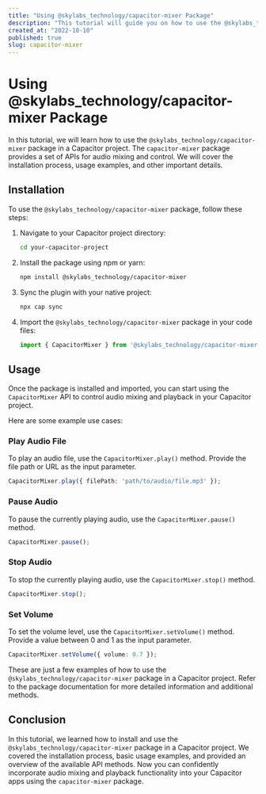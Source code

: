 ```yaml
---
title: "Using @skylabs_technology/capacitor-mixer Package"
description: "This tutorial will guide you on how to use the @skylabs_technology/capacitor-mixer package in your Capacitor project."
created_at: "2022-10-10"
published: true
slug: capacitor-mixer
---
```


# Using @skylabs_technology/capacitor-mixer Package

In this tutorial, we will learn how to use the `@skylabs_technology/capacitor-mixer` package in a Capacitor project. The `capacitor-mixer` package provides a set of APIs for audio mixing and control. We will cover the installation process, usage examples, and other important details.

## Installation

To use the `@skylabs_technology/capacitor-mixer` package, follow these steps:

1. Navigate to your Capacitor project directory:
   ```bash
   cd your-capacitor-project
   ```

2. Install the package using npm or yarn:
   ```bash
   npm install @skylabs_technology/capacitor-mixer
   ```

3. Sync the plugin with your native project:
   ```bash
   npx cap sync
   ```

4. Import the `@skylabs_technology/capacitor-mixer` package in your code files:
   ```typescript
   import { CapacitorMixer } from '@skylabs_technology/capacitor-mixer';
   ```

## Usage

Once the package is installed and imported, you can start using the `CapacitorMixer` API to control audio mixing and playback in your Capacitor project.

Here are some example use cases:

### Play Audio File

To play an audio file, use the `CapacitorMixer.play()` method. Provide the file path or URL as the input parameter.

```typescript
CapacitorMixer.play({ filePath: 'path/to/audio/file.mp3' });
```

### Pause Audio

To pause the currently playing audio, use the `CapacitorMixer.pause()` method.

```typescript
CapacitorMixer.pause();
```

### Stop Audio

To stop the currently playing audio, use the `CapacitorMixer.stop()` method.

```typescript
CapacitorMixer.stop();
```

### Set Volume

To set the volume level, use the `CapacitorMixer.setVolume()` method. Provide a value between 0 and 1 as the input parameter.

```typescript
CapacitorMixer.setVolume({ volume: 0.7 });
```

These are just a few examples of how to use the `@skylabs_technology/capacitor-mixer` package in a Capacitor project. Refer to the package documentation for more detailed information and additional methods.

## Conclusion

In this tutorial, we learned how to install and use the `@skylabs_technology/capacitor-mixer` package in a Capacitor project. We covered the installation process, basic usage examples, and provided an overview of the available API methods. Now you can confidently incorporate audio mixing and playback functionality into your Capacitor apps using the `capacitor-mixer` package.
